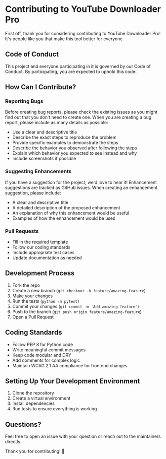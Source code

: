 # Contributing to YouTube Downloader Pro

First off, thank you for considering contributing to YouTube Downloader Pro! It's people like you that make this tool better for everyone.

## Code of Conduct

This project and everyone participating in it is governed by our Code of Conduct. By participating, you are expected to uphold this code.

## How Can I Contribute?

### Reporting Bugs

Before creating bug reports, please check the existing issues as you might find out that you don't need to create one. When you are creating a bug report, please include as many details as possible:

* Use a clear and descriptive title
* Describe the exact steps to reproduce the problem
* Provide specific examples to demonstrate the steps
* Describe the behavior you observed after following the steps
* Explain which behavior you expected to see instead and why
* Include screenshots if possible

### Suggesting Enhancements

If you have a suggestion for the project, we'd love to hear it! Enhancement suggestions are tracked as GitHub issues. When creating an enhancement suggestion, please include:

* A clear and descriptive title
* A detailed description of the proposed enhancement
* An explanation of why this enhancement would be useful
* Examples of how the enhancement would be used

### Pull Requests

* Fill in the required template
* Follow our coding standards
* Include appropriate test cases
* Update documentation as needed

## Development Process

1. Fork the repo
2. Create a new branch (`git checkout -b feature/amazing-feature`)
3. Make your changes
4. Run the tests (`python -m pytest`)
5. Commit your changes (`git commit -m 'Add amazing feature'`)
6. Push to the branch (`git push origin feature/amazing-feature`)
7. Open a Pull Request

## Coding Standards

* Follow PEP 8 for Python code
* Write meaningful commit messages
* Keep code modular and DRY
* Add comments for complex logic
* Maintain WCAG 2.1 AA compliance for frontend changes

## Setting Up Your Development Environment

1. Clone the repository
2. Create a virtual environment
3. Install dependencies
4. Run tests to ensure everything is working

## Questions?

Feel free to open an issue with your question or reach out to the maintainers directly.

Thank you for contributing! 🎉
